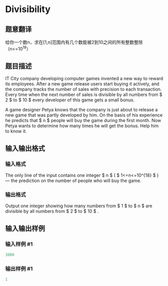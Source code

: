 # Divisibility

## 题意翻译

给你一个数n，求在[1,n]范围内有几个数能被2到10之间的所有整数整除（n<=$10^{18}$）

## 题目描述

IT City company developing computer games invented a new way to reward its employees. After a new game release users start buying it actively, and the company tracks the number of sales with precision to each transaction. Every time when the next number of sales is divisible by all numbers from $ 2 $ to $ 10 $ every developer of this game gets a small bonus.

A game designer Petya knows that the company is just about to release a new game that was partly developed by him. On the basis of his experience he predicts that $ n $ people will buy the game during the first month. Now Petya wants to determine how many times he will get the bonus. Help him to know it.

## 输入输出格式

### 输入格式

The only line of the input contains one integer $ n $ ( $ 1<=n<=10^{18} $ ) — the prediction on the number of people who will buy the game.

### 输出格式

Output one integer showing how many numbers from $ 1 $ to $ n $ are divisible by all numbers from $ 2 $ to $ 10 $ .

## 输入输出样例

### 输入样例 #1

```cpp
3000

```
### 输出样例 #1

```cpp
1
```


